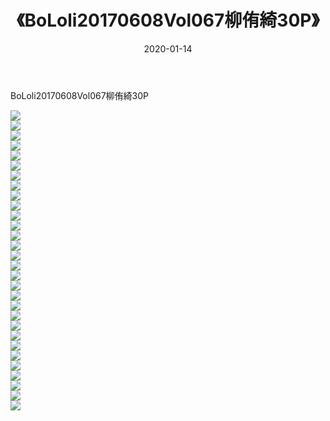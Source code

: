 ﻿---
layout: post
title:  《BoLoli20170608Vol067柳侑綺30P》
date:   2020-01-14
img: http://pic.660000.xyz/1:/性感/2020/BoLoli20170608Vol067柳侑綺30P/000.jpg
categories: [美女, 清纯, 唯美]
---

BoLoli20170608Vol067柳侑綺30P

  ![](http://pic.660000.xyz/1:/性感/2020/BoLoli20170608Vol067柳侑綺30P/001.jpg) <br> ![](http://pic.660000.xyz/1:/性感/2020/BoLoli20170608Vol067柳侑綺30P/002.jpg) <br> ![](http://pic.660000.xyz/1:/性感/2020/BoLoli20170608Vol067柳侑綺30P/003.jpg) <br> ![](http://pic.660000.xyz/1:/性感/2020/BoLoli20170608Vol067柳侑綺30P/004.jpg) <br> ![](http://pic.660000.xyz/1:/性感/2020/BoLoli20170608Vol067柳侑綺30P/005.jpg) <br> ![](http://pic.660000.xyz/1:/性感/2020/BoLoli20170608Vol067柳侑綺30P/006.jpg) <br> ![](http://pic.660000.xyz/1:/性感/2020/BoLoli20170608Vol067柳侑綺30P/007.jpg) <br> ![](http://pic.660000.xyz/1:/性感/2020/BoLoli20170608Vol067柳侑綺30P/008.jpg) <br> ![](http://pic.660000.xyz/1:/性感/2020/BoLoli20170608Vol067柳侑綺30P/009.jpg) <br> ![](http://pic.660000.xyz/1:/性感/2020/BoLoli20170608Vol067柳侑綺30P/010.jpg) <br> ![](http://pic.660000.xyz/1:/性感/2020/BoLoli20170608Vol067柳侑綺30P/011.jpg) <br> ![](http://pic.660000.xyz/1:/性感/2020/BoLoli20170608Vol067柳侑綺30P/012.jpg) <br> ![](http://pic.660000.xyz/1:/性感/2020/BoLoli20170608Vol067柳侑綺30P/013.jpg) <br> ![](http://pic.660000.xyz/1:/性感/2020/BoLoli20170608Vol067柳侑綺30P/014.jpg) <br> ![](http://pic.660000.xyz/1:/性感/2020/BoLoli20170608Vol067柳侑綺30P/015.jpg) <br> ![](http://pic.660000.xyz/1:/性感/2020/BoLoli20170608Vol067柳侑綺30P/016.jpg) <br> ![](http://pic.660000.xyz/1:/性感/2020/BoLoli20170608Vol067柳侑綺30P/017.jpg) <br> ![](http://pic.660000.xyz/1:/性感/2020/BoLoli20170608Vol067柳侑綺30P/018.jpg) <br> ![](http://pic.660000.xyz/1:/性感/2020/BoLoli20170608Vol067柳侑綺30P/019.jpg) <br> ![](http://pic.660000.xyz/1:/性感/2020/BoLoli20170608Vol067柳侑綺30P/020.jpg) <br> ![](http://pic.660000.xyz/1:/性感/2020/BoLoli20170608Vol067柳侑綺30P/021.jpg) <br> ![](http://pic.660000.xyz/1:/性感/2020/BoLoli20170608Vol067柳侑綺30P/022.jpg) <br> ![](http://pic.660000.xyz/1:/性感/2020/BoLoli20170608Vol067柳侑綺30P/023.jpg) <br> ![](http://pic.660000.xyz/1:/性感/2020/BoLoli20170608Vol067柳侑綺30P/024.jpg) <br> ![](http://pic.660000.xyz/1:/性感/2020/BoLoli20170608Vol067柳侑綺30P/025.jpg) <br> ![](http://pic.660000.xyz/1:/性感/2020/BoLoli20170608Vol067柳侑綺30P/026.jpg) <br> ![](http://pic.660000.xyz/1:/性感/2020/BoLoli20170608Vol067柳侑綺30P/027.jpg) <br> ![](http://pic.660000.xyz/1:/性感/2020/BoLoli20170608Vol067柳侑綺30P/028.jpg) <br> ![](http://pic.660000.xyz/1:/性感/2020/BoLoli20170608Vol067柳侑綺30P/029.jpg) <br> ![](http://pic.660000.xyz/1:/性感/2020/BoLoli20170608Vol067柳侑綺30P/030.jpg) <br>
